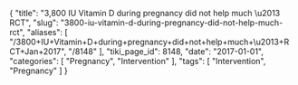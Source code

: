 {
    "title": "3,800 IU Vitamin D during pregnancy did not help much \u2013 RCT",
    "slug": "3800-iu-vitamin-d-during-pregnancy-did-not-help-much-rct",
    "aliases": [
        "/3800+IU+Vitamin+D+during+pregnancy+did+not+help+much+\u2013+RCT+Jan+2017",
        "/8148"
    ],
    "tiki_page_id": 8148,
    "date": "2017-01-01",
    "categories": [
        "Pregnancy",
        "Intervention"
    ],
    "tags": [
        "Intervention",
        "Pregnancy"
    ]
}